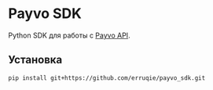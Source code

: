 # Payvo SDK

Python SDK для работы с [Payvo API](https://docs.payvo.ru/).

## Установка

```bash
pip install git+https://github.com/erruqie/payvo_sdk.git
